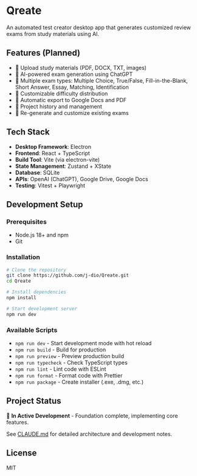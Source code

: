 # Qreate

An automated test creator desktop app that generates customized review exams from study materials using AI.

## Features (Planned)

- 📁 Upload study materials (PDF, DOCX, TXT, images)
- 🤖 AI-powered exam generation using ChatGPT
- 📝 Multiple exam types: Multiple Choice, True/False, Fill-in-the-Blank, Short Answer, Essay, Matching, Identification
- 🎯 Customizable difficulty distribution
- 📄 Automatic export to Google Docs and PDF
- 💾 Project history and management
- 🔄 Re-generate and customize existing exams

## Tech Stack

- **Desktop Framework**: Electron
- **Frontend**: React + TypeScript
- **Build Tool**: Vite (via electron-vite)
- **State Management**: Zustand + XState
- **Database**: SQLite
- **APIs**: OpenAI (ChatGPT), Google Drive, Google Docs
- **Testing**: Vitest + Playwright

## Development Setup

### Prerequisites

- Node.js 18+ and npm
- Git

### Installation

```bash
# Clone the repository
git clone https://github.com/j-dio/Qreate.git
cd Qreate

# Install dependencies
npm install

# Start development server
npm run dev
```

### Available Scripts

- `npm run dev` - Start development mode with hot reload
- `npm run build` - Build for production
- `npm run preview` - Preview production build
- `npm run typecheck` - Check TypeScript types
- `npm run lint` - Lint code with ESLint
- `npm run format` - Format code with Prettier
- `npm run package` - Create installer (.exe, .dmg, etc.)

## Project Status

🚧 **In Active Development** - Foundation complete, implementing core features.

See [CLAUDE.md](./CLAUDE.md) for detailed architecture and development notes.

## License

MIT
